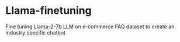 # Llama-finetuning
Fine tuning Llama-2-7b LLM on e-commerce FAQ dataset to create an industry specific chatbot
